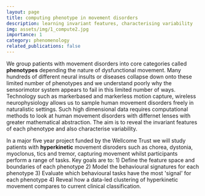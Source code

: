 ```yaml
---
layout: page
title: computing phenotype in movement disorders
description: learning invariant features, characterising variability
img: assets/img/1_compute2.jpg
importance: 1
category: phenomenology
related_publications: false
---
```


 We group patients with movement disorders into core categories called **phenotypes** depending the nature of dysfunctional movement. Many hundreds of different neural insults or diseases collapse down onto these limited number of phenotypes and we understand poorly why the sensorimotor system appears to fail in this limited number of ways. Technology such as markerbased and markerless motion capture, wireless neurophysiology allows us to sample human movement disorders freely in naturalistic settings.  Such high dimensional data requires computational methods to look at human movement disorders with differnet lenses with greater mathematical abstraction.  The aim is to reveal the invariant features of each phenotype and also characterise  variability.   

 In a major five year project funded by the Wellcome Trust we will study patients with **hyperkinetic** movement disroders such as chorea, dystonia, myoclonus, tics and tremor, capturing movement whilst participants perform a range of tasks.  Key goals are to: 1) Define the feature space and boundaries of each phenotype 2) Model the behavioural signatures for each phenotype 3) Evaluate which behavioural tasks have the most 'signal' for each phenotype 4) Reveal how a data-led clustering of hyperkinetic movement compares to current clinical classification. 